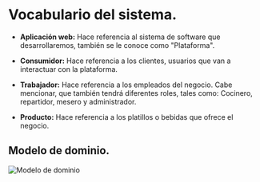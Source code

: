 # Vocabulario del sistema.

- **Aplicación web:** Hace referencia al sistema de software que desarrollaremos, también se le conoce como "Plataforma".

- **Consumidor:** Hace referencia a los clientes, usuarios que van a interactuar con la plataforma.

- **Trabajador:** Hace referencia a los empleados del negocio. Cabe mencionar, que también tendrá diferentes roles, tales como: Cocinero, repartidor, mesero y     administrador. 

- **Producto:** Hace referencia a los platillos o bebidas que ofrece el negocio.

## Modelo de dominio.
![Modelo de dominio](./img/ModeloDeDominio.png)
